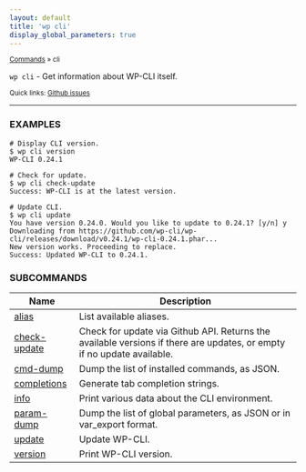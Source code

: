 ```yaml
---
layout: default
title: 'wp cli'
display_global_parameters: true
---
```


<small>[Commands](/commands/) &raquo; cli</small>

`wp cli` - Get information about WP-CLI itself.

<small>Quick links: <a href="https://github.com/wp-cli/wp-cli/issues?q=is%3Aopen+label%3Acommand%3Acli+sort%3Aupdated-desc">Github issues</a></small>

<hr />

### EXAMPLES

    # Display CLI version.
    $ wp cli version
    WP-CLI 0.24.1

    # Check for update.
    $ wp cli check-update
    Success: WP-CLI is at the latest version.

    # Update CLI.
    $ wp cli update
    You have version 0.24.0. Would you like to update to 0.24.1? [y/n] y
    Downloading from https://github.com/wp-cli/wp-cli/releases/download/v0.24.1/wp-cli-0.24.1.phar...
    New version works. Proceeding to replace.
    Success: Updated WP-CLI to 0.24.1.



### SUBCOMMANDS

<table>
	<thead>
	<tr>
		<th>Name</th>
		<th>Description</th>
	</tr>
	</thead>
	<tbody>
		<tr>
			<td><a href="/commands/cli/alias/">alias</a></td>
			<td>List available aliases.</td>
		</tr>
		<tr>
			<td><a href="/commands/cli/check-update/">check-update</a></td>
			<td>Check for update via Github API. Returns the available versions if there are updates, or empty if no update available.</td>
		</tr>
		<tr>
			<td><a href="/commands/cli/cmd-dump/">cmd-dump</a></td>
			<td>Dump the list of installed commands, as JSON.</td>
		</tr>
		<tr>
			<td><a href="/commands/cli/completions/">completions</a></td>
			<td>Generate tab completion strings.</td>
		</tr>
		<tr>
			<td><a href="/commands/cli/info/">info</a></td>
			<td>Print various data about the CLI environment.</td>
		</tr>
		<tr>
			<td><a href="/commands/cli/param-dump/">param-dump</a></td>
			<td>Dump the list of global parameters, as JSON or in var_export format.</td>
		</tr>
		<tr>
			<td><a href="/commands/cli/update/">update</a></td>
			<td>Update WP-CLI.</td>
		</tr>
		<tr>
			<td><a href="/commands/cli/version/">version</a></td>
			<td>Print WP-CLI version.</td>
		</tr>
	</tbody>
</table>
